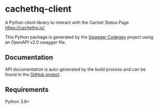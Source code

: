 # cachethq-client
A Python client library to interact with the Cachet Status Page https://cachethq.io/

This Python package is generated by the [Swagger Codegen](https://github.com/swagger-api/swagger-codegen) project
using an OpenAPI v2.0 swagger file.

## Documentation
API documentation is auto-generated by the build process and can be found in the [GitHub project](https://github.com/ElyxorCorp/cachethq-swagger/blob/main/api-doc/README.md).

## Requirements
Python 3.8+